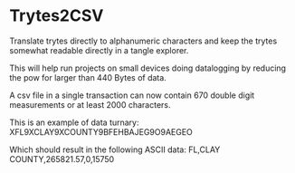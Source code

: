 # Trytes2CSV
Translate trytes directly to alphanumeric characters and keep the trytes somewhat readable directly in a tangle explorer.

This will help run projects on small devices doing datalogging by reducing the pow for larger than 440 Bytes of data.

A csv file in a single transaction can now contain 670 double digit measurements or at least 2000 characters.

This is an example of data turnary:
XFL9XCLAY9XCOUNTY9BFEHBAJEG9O9AEGEO

Which should result in the following ASCII data:
FL,CLAY COUNTY,265821.57,0,15750
